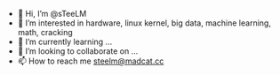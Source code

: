 - 👋 Hi, I’m @sTeeLM
- 👀 I’m interested in hardware, linux kernel, big data, machine learning, math, cracking
- 🌱 I’m currently learning ...
- 💞️ I’m looking to collaborate on ...
- 📫 How to reach me <steelm@madcat.cc>

<!---
sTeeLM/sTeeLM is a ✨ special ✨ repository because its `README.md` (this file) appears on your GitHub profile.
You can click the Preview link to take a look at your changes.
--->
